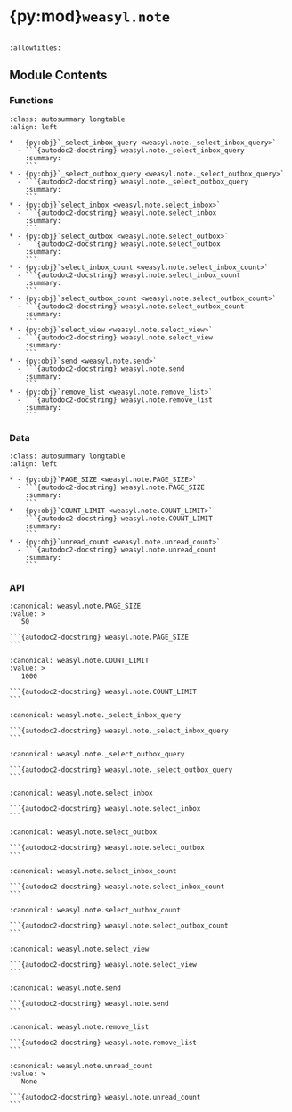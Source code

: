# {py:mod}`weasyl.note`

```{py:module} weasyl.note
```

```{autodoc2-docstring} weasyl.note
:allowtitles:
```

## Module Contents

### Functions

````{list-table}
:class: autosummary longtable
:align: left

* - {py:obj}`_select_inbox_query <weasyl.note._select_inbox_query>`
  - ```{autodoc2-docstring} weasyl.note._select_inbox_query
    :summary:
    ```
* - {py:obj}`_select_outbox_query <weasyl.note._select_outbox_query>`
  - ```{autodoc2-docstring} weasyl.note._select_outbox_query
    :summary:
    ```
* - {py:obj}`select_inbox <weasyl.note.select_inbox>`
  - ```{autodoc2-docstring} weasyl.note.select_inbox
    :summary:
    ```
* - {py:obj}`select_outbox <weasyl.note.select_outbox>`
  - ```{autodoc2-docstring} weasyl.note.select_outbox
    :summary:
    ```
* - {py:obj}`select_inbox_count <weasyl.note.select_inbox_count>`
  - ```{autodoc2-docstring} weasyl.note.select_inbox_count
    :summary:
    ```
* - {py:obj}`select_outbox_count <weasyl.note.select_outbox_count>`
  - ```{autodoc2-docstring} weasyl.note.select_outbox_count
    :summary:
    ```
* - {py:obj}`select_view <weasyl.note.select_view>`
  - ```{autodoc2-docstring} weasyl.note.select_view
    :summary:
    ```
* - {py:obj}`send <weasyl.note.send>`
  - ```{autodoc2-docstring} weasyl.note.send
    :summary:
    ```
* - {py:obj}`remove_list <weasyl.note.remove_list>`
  - ```{autodoc2-docstring} weasyl.note.remove_list
    :summary:
    ```
````

### Data

````{list-table}
:class: autosummary longtable
:align: left

* - {py:obj}`PAGE_SIZE <weasyl.note.PAGE_SIZE>`
  - ```{autodoc2-docstring} weasyl.note.PAGE_SIZE
    :summary:
    ```
* - {py:obj}`COUNT_LIMIT <weasyl.note.COUNT_LIMIT>`
  - ```{autodoc2-docstring} weasyl.note.COUNT_LIMIT
    :summary:
    ```
* - {py:obj}`unread_count <weasyl.note.unread_count>`
  - ```{autodoc2-docstring} weasyl.note.unread_count
    :summary:
    ```
````

### API

````{py:data} PAGE_SIZE
:canonical: weasyl.note.PAGE_SIZE
:value: >
   50

```{autodoc2-docstring} weasyl.note.PAGE_SIZE
```

````

````{py:data} COUNT_LIMIT
:canonical: weasyl.note.COUNT_LIMIT
:value: >
   1000

```{autodoc2-docstring} weasyl.note.COUNT_LIMIT
```

````

````{py:function} _select_inbox_query(with_backid: bool, with_nextid: bool, with_filter: bool)
:canonical: weasyl.note._select_inbox_query

```{autodoc2-docstring} weasyl.note._select_inbox_query
```
````

````{py:function} _select_outbox_query(with_backid: bool, with_nextid: bool, with_filter: bool)
:canonical: weasyl.note._select_outbox_query

```{autodoc2-docstring} weasyl.note._select_outbox_query
```
````

````{py:function} select_inbox(userid, *, limit: None, backid, nextid, filter)
:canonical: weasyl.note.select_inbox

```{autodoc2-docstring} weasyl.note.select_inbox
```
````

````{py:function} select_outbox(userid, *, limit: None, backid, nextid, filter)
:canonical: weasyl.note.select_outbox

```{autodoc2-docstring} weasyl.note.select_outbox
```
````

````{py:function} select_inbox_count(userid, *, backid, nextid, filter)
:canonical: weasyl.note.select_inbox_count

```{autodoc2-docstring} weasyl.note.select_inbox_count
```
````

````{py:function} select_outbox_count(userid, *, backid, nextid, filter)
:canonical: weasyl.note.select_outbox_count

```{autodoc2-docstring} weasyl.note.select_outbox_count
```
````

````{py:function} select_view(userid, noteid)
:canonical: weasyl.note.select_view

```{autodoc2-docstring} weasyl.note.select_view
```
````

````{py:function} send(userid, form)
:canonical: weasyl.note.send

```{autodoc2-docstring} weasyl.note.send
```
````

````{py:function} remove_list(userid, noteids)
:canonical: weasyl.note.remove_list

```{autodoc2-docstring} weasyl.note.remove_list
```
````

````{py:data} unread_count
:canonical: weasyl.note.unread_count
:value: >
   None

```{autodoc2-docstring} weasyl.note.unread_count
```

````
